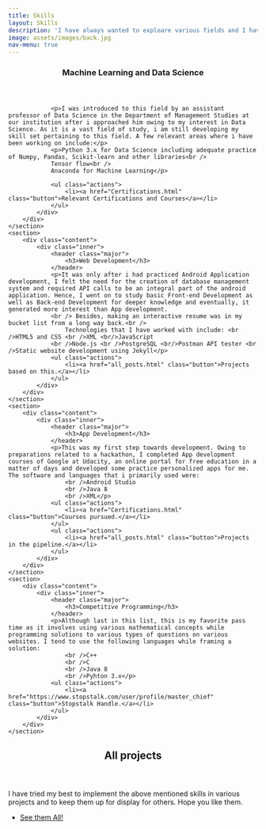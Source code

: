 ```yaml
---
title: Skills
layout: Skills
description: 'I have always wanted to exploare various fields and I have been one to try different things.<br />Over these two years of my college, I have tried my hands on quite a few things. Have a look here.'
image: assets/images/back.jpg
nav-menu: true
---
```


<!-- Main -->
<div id="main">


<!-- Two -->
<section id="two" class="spotlights">
	<section>
		<div class="content">
			<div class="inner">
				<header class="major">
					<h3>Machine Learning and Data Science</h3>
				</header>
				
				<p>I was introduced to this field by an assistant professor of Data Science in the Department of Management Studies at our institution after i approached him owing to my interest in Data Science. As it is a vast field of study, i am still developing my skill set pertaining to this field. A few relevant areas where i have been working on include:</p>
				<p>Python 3.x for Data Science including adequate practice of Numpy, Pandas, Scikit-learn and other libraries<br />
				Tensor flow<br />
				Anaconda for Machine Learning</p>
				
				<ul class="actions">
					<li><a href="Certifications.html" class="button">Relevant Certifications and Courses</a></li>
				</ul>
			</div>
		</div>
	</section>
	<section>
		<div class="content">
			<div class="inner">
				<header class="major">
					<h3>Web Development</h3>
				</header>
				<p>It was only after i had practiced Android Application development, I felt the need for the creation of database management system and required API calls to be an integral part of the android application. Hence, I went on to study basic Front-end Development as well as Back-end Development for deeper knowledge and eventually, it generated more interest than App development.
				<br /> Besides, making an interactive resume was in my bucket list from a long way back.<br /> 
					Technologies that I have worked with include: <br />HTML5 and CSS <br />XML <br/>JavaScript
				<br />Node.js <br />PostgreSQL <br/>Postman API tester <br />Static website development using Jekyll</p>
				<ul class="actions">
					<li><a href="all_posts.html" class="button">Projects based on this.</a></li>
				</ul>
			</div>
		</div>
	</section>
	<section>
		<div class="content">
			<div class="inner">
				<header class="major">
					<h3>App Development</h3>
				</header>
				<p>This was my first step towards development. Owing to preparations related to a hackathon, I completed App development courses of Google at Udacity, an online portal for free education in a matter of days and developed some practice personalized apps for me. The software and languages that i primarily used were:
					<br />Android Studio
					<br />Java 8
					<br />XML</p>
				<ul class="actions">
					<li><a href="Certifications.html" class="button">Courses pursued.</a></li>
				</ul>
				<ul class="actions">
					<li><a href="all_posts.html" class="button">Projects in the pipeline.</a></li>
				</ul>
			</div>
		</div>
	</section>
	<section>
		<div class="content">
			<div class="inner">
				<header class="major">
					<h3>Competitive Programming</h3>
				</header>
				<p>Although last in this list, this is my favorite pass time as it involves using various mathematical concepts while programming solutions to various types of questions on various websites. I tend to use the following languages while framing a solution:
					<br />C++
					<br />C
					<br />Java 8
					<br />Pyhton 3.x</p>
				<ul class="actions">
					<li><a href="https://www.stopstalk.com/user/profile/master_chief" class="button">Stopstalk Handle.</a></li>
				</ul>
			</div>
		</div>
	</section>
</section>

<!-- Three -->
<section id="three">
	<div class="inner">
		<header class="major">
			<h2>All projects</h2>
		</header>
		<p>I have tried my best to implement the above mentioned skills in various projects and to keep them up for display for others. Hope you like them.</p>
		<ul class="actions">
			<li><a href="all_posts.html" class="button next">See them All!</a></li>
		</ul>
	</div>
</section>

</div>
